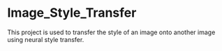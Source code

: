 # Image_Style_Transfer
This project is used to transfer the style of an image onto another image using neural style transfer.
